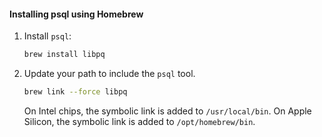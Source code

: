 <Procedure>

#### Installing psql using Homebrew

1.  Install `psql`:

    ```bash
    brew install libpq
    ```

1.  Update your path to include the `psql` tool.

    ```bash
    brew link --force libpq
    ```

    On Intel chips, the symbolic link is added to `/usr/local/bin`. On Apple
    Silicon, the symbolic link is added to `/opt/homebrew/bin`.

</Procedure>
